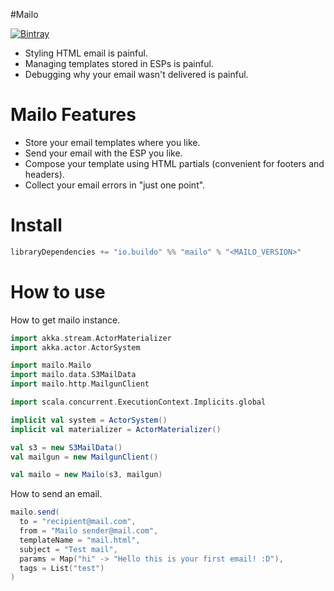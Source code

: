 #Mailo

[![Bintray](https://img.shields.io/bintray/v/buildo/maven/mailo.svg)](https://bintray.com/buildo/maven/mailo/view)

- Styling HTML email is painful.
- Managing templates stored in ESPs is painful.
- Debugging why your email wasn't delivered is painful.

# Mailo Features
- Store your email templates where you like.
- Send your email with the ESP you like.
- Compose your template using HTML partials (convenient for footers and headers).
- Collect your email errors in "just one point".

# Install
```scala
libraryDependencies += "io.buildo" %% "mailo" % "<MAILO_VERSION>"
```

# How to use
How to get mailo instance.
```scala
import akka.stream.ActorMaterializer
import akka.actor.ActorSystem

import mailo.Mailo
import mailo.data.S3MailData
import mailo.http.MailgunClient

import scala.concurrent.ExecutionContext.Implicits.global

implicit val system = ActorSystem()
implicit val materializer = ActorMaterializer()

val s3 = new S3MailData()
val mailgun = new MailgunClient()

val mailo = new Mailo(s3, mailgun)
```

How to send an email.
```scala
mailo.send(
  to = "recipient@mail.com",
  from = "Mailo sender@mail.com",
  templateName = "mail.html",
  subject = "Test mail",
  params = Map("hi" -> "Hello this is your first email! :D"),
  tags = List("test")
)
```
